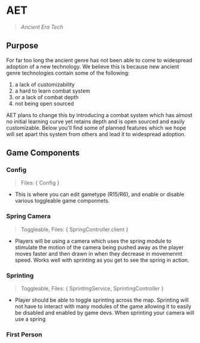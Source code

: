 # AET
> *Ancient Era Tech*

## Purpose

For far too long the ancient genre has not been able to come to widespread adoption of a new technology. We believe this is because new ancient genre technologies contain some of the following:

1. a lack of customizability
2. a hard to learn combat system 
3. or a lack of combat depth 
3. not being open sourced

AET plans to change this by introducing a combat system which has almost no initial learning curve yet retains depth and is open sourced and easily customizable. Below you'll find some of planned features which we hope will set apart this system from others and lead it to widespread adoption.

## Game Components
### Config
> Files: { Config }
- This is where you can edit gametype (R15/R6), and enable or disable various toggleable game componnets. 
### Spring Camera
> Toggleable, Files: { SpringController.client }
- Players will be using a camera which uses the spring module to stimulate the motion of the camera being pushed away as the player moves faster and then drawn in when they decrease in movemenmt speed. Works well with sprinting as you get to see the spring in action. 
### Sprinting 
> Toggleable, Files: { SprintingService, SprintingController }
- Player should be able to toggle sprinting across the map. Sprinting will not have to interact with many modules of the game allowing it to easily be disabled and enabled by game devs. When sprinting your camera will use a spring 
### First Person


